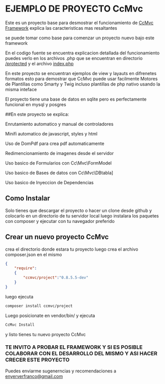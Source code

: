 # EJEMPLO DE PROYECTO CcMvc

Este es un proyecto base para desmostrar el funcionamiento de  [CcMvc Framework](https://github.com/ever23/CcMvc "CcMvc") 
explica las caracteristicas mas resaltantes

se puede tomar como base para comenzar un proyecto nuevo bajo este framework

En el codigo fuente se encuentra explicacion detallada del funcionamiento puedes verlo en los archivos .php que se encuentran 
en directorio [/protected](protected/ "protected") y el archivo [index.php](public_html/index.php "index.php")

En este proyecto se encuentran ejemplos de view y layauts en difrenetes formatos 
esto para demostrar que CcMvc puede usar facilmente Motores de Plantillas como Smarty y Twig incluso plantillas 
de php nativo usando la misma inteface 

El proyecto tiene una base de datos en sqlite pero es perfectamente funcional en mysql y posgres 

##En este proyecto se explica:

Enrutamiento automatico y manual de controladores 

Minifi automatico de javascript, styles y html

Uso de DomPdf para crea pdf automaticamente 

Redimencionamiento de imagenes desde el servidor

Uso basico de Formularios con  Cc\Mvc\FormModel

Uso basico de Bases de datos con Cc\Mvc\DBtabla]
    
Uso basico de Inyeccion de Dependencias 

## Como Instalar 

Solo tienes que descargar el proyecto o hacer un clone desde github y colocarlo en un directorio de tu servidor local luego instalara los paquetes con composer y ejecutar con tu navegador 
preferido 

## Crear un nuevo proyecto CcMvc 
crea el directorio donde estara tu proyecto luego crea el archivo composer.json en el mismo 
```json
{
	"require":
	{
		"ccmvc/project":"0.8.5.5-dev"
	}
}
```
luego ejecuta
```sh
composer install ccmvc/project 
```
Luego posicionate en vendor/bin/ y ejecuta 
```sh
CcMvc Install 
```
y listo tienes tu nuevo proyecto CcMvc 

### TE INVITO A PROBAR EL FRAMEWORK Y SI ES POSIBLE COLABORAR CON EL DESARROLLO DEL MISMO Y ASI HACER CRECER ESTE PROYECTO 
Puedes enviarme sugenerncias y recomendaciones a enyerverfranco@gmail.com 